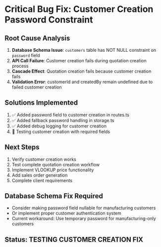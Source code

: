 # Critical Bug Fix: Customer Creation Password Constraint

## Root Cause Analysis
1. **Database Schema Issue**: `customers` table has NOT NULL constraint on `password` field
2. **API Call Failure**: Customer creation fails during quotation creation process
3. **Cascade Effect**: Quotation creation fails because customer creation fails
4. **Validation Error**: customerId and createdBy remain undefined due to failed customer creation

## Solutions Implemented
1. ✅ Added password field to customer creation in routes.ts
2. ✅ Added fallback password handling in storage.ts  
3. ✅ Added debug logging for customer creation
4. 🔄 Testing customer creation with required fields

## Next Steps
1. Verify customer creation works
2. Test complete quotation creation workflow
3. Implement VLOOKUP price functionality
4. Add sales order generation
5. Complete client requirements

## Database Schema Fix Required
- Consider making password field nullable for manufacturing customers
- Or implement proper customer authentication system
- Current workaround: Use temporary password for manufacturing-only customers

## Status: TESTING CUSTOMER CREATION FIX